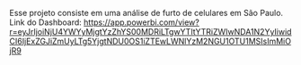 Esse projeto consiste em uma análise de furto de celulares em São Paulo.
Link do Dashboard:
https://app.powerbi.com/view?r=eyJrIjoiNjU4YWYyMjgtYzZhYS00MDRiLTgwYTItYTRiZWIwNDA1N2YyIiwidCI6IjExZGJiZmUyLTg5YjgtNDU0OS1iZTEwLWNlYzM2NGU1OTU1MSIsImMiOjR9
